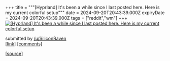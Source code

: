 +++
title = """[Hyprland] It's been a while since I last posted here. Here is my current colorful setup"""
date = 2024-09-20T20:43:39.000Z
expiryDate = 2024-09-20T20:43:39.000Z
tags = ["reddit","wm"]
+++
[![[Hyprland] It's been a while since I last posted here. Here is my current colorful setup](https://b.thumbs.redditmedia.com/iLEE_kjKuzYssn5Eake6nI5aW-dOZUZ5uGJ6-lkcfkk.jpg "[Hyprland] It's been a while since I last posted here. Here is my current colorful setup")](https://www.reddit.com/r/unixporn/comments/1flm33z/hyprland_its_been_a_while_since_i_last_posted/)

submitted by [/u/SiliconRaven](https://www.reddit.com/user/SiliconRaven)  
[\[link\]](https://www.reddit.com/gallery/1flm33z) [\[comments\]](https://www.reddit.com/r/unixporn/comments/1flm33z/hyprland_its_been_a_while_since_i_last_posted/)

[[source]](https://www.reddit.com/r/unixporn/comments/1flm33z/hyprland_its_been_a_while_since_i_last_posted/)
